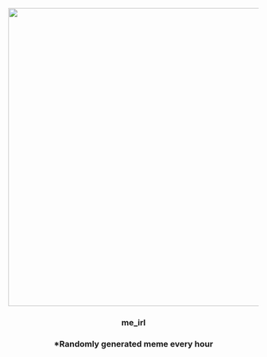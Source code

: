 <p align="center">
        <img src="https://i.imgur.com/1HWjdF1.jpg" width="600" height="600">
        </p>
        <h3 align="center">me_irl</h3>
        <h3 align="center">*Randomly generated meme every hour</h3>
    
